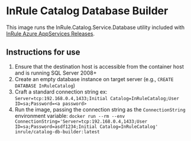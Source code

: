 # InRule Catalog Database Builder

This image runs the InRule.Catalog.Service.Database utility included with [InRule Azure AppServices Releases](https://github.com/InRule/AzureAppServices/releases). 

## Instructions for use

1. Ensure that the destination host is accessible from the container host and is running SQL Server 2008+
2. Create an empty database instance on target server (e.g., `CREATE DATABASE InRuleCatalog`)
3. Craft a standard connection string ex: `Server=tcp:192.168.0.4,1433;Initial Catalog=InRuleCatalog;User ID=sa;Password=<a password>`
4. Run the image, passing the connection string as the `ConnectionString` environment variable:
`docker run --rm --env ConnectionString='Server=tcp:192.168.0.4,1433;User ID=sa;Password=asdf1234;Initial Catalog=InRuleCatalog' inrule/catalog-db-builder:latest`